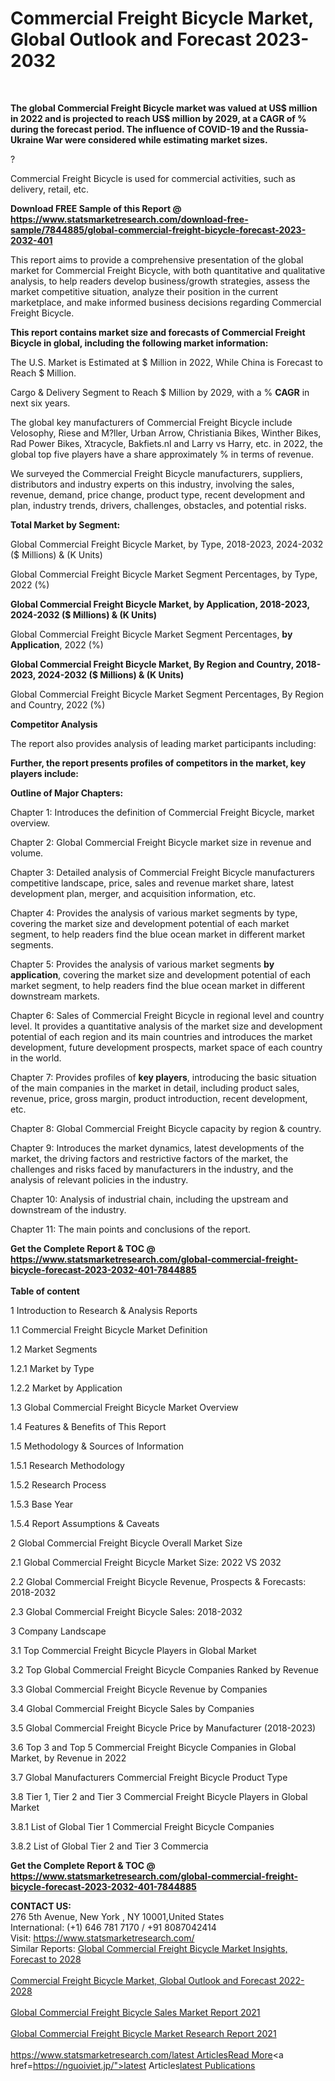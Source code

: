 <h1>Commercial Freight Bicycle Market, Global Outlook and Forecast 2023-2032</h1><br/><p><strong>The global Commercial Freight Bicycle market was valued at US$ million in 2022 and is projected to reach US$ million by 2029, at a <strong>CAGR</strong> of % during the forecast period. The influence of COVID-19 and the Russia-Ukraine War were considered while estimating market sizes.</strong></p><p>? </p><p>Commercial Freight Bicycle is used for commercial activities, such as delivery, retail, etc.</p><p><strong>Download FREE Sample of this Report @ <a href="https://www.statsmarketresearch.com/download-free-sample/7844885/global-commercial-freight-bicycle-forecast-2023-2032-401">https://www.statsmarketresearch.com/download-free-sample/7844885/global-commercial-freight-bicycle-forecast-2023-2032-401</a></strong></p><p>This report aims to provide a comprehensive presentation of the global market for Commercial Freight Bicycle, with both quantitative and qualitative analysis, to help readers develop business/growth strategies, assess the market competitive situation, analyze their position in the current marketplace, and make informed business decisions regarding Commercial Freight Bicycle.</p><p><strong>This report contains market size and forecasts of Commercial Freight Bicycle in global, including the following market information:</strong></p><p>The U.S. Market is Estimated at $ Million in 2022, While China is Forecast to Reach $ Million.</p><p>Cargo & Delivery Segment to Reach $ Million by 2029, with a % <strong>CAGR</strong> in next six years.</p><p>The global key manufacturers of Commercial Freight Bicycle include Velosophy, Riese and M?ller, Urban Arrow, Christiania Bikes, Winther Bikes, Rad Power Bikes, Xtracycle, Bakfiets.nl and Larry vs Harry, etc. in 2022, the global top five players have a share approximately % in terms of revenue.</p><p>We surveyed the Commercial Freight Bicycle manufacturers, suppliers, distributors and industry experts on this industry, involving the sales, revenue, demand, price change, product type, recent development and plan, industry trends, drivers, challenges, obstacles, and potential risks.</p><p><strong>Total Market by Segment:</strong></p><p>Global Commercial Freight Bicycle Market, by Type, 2018-2023, 2024-2032 ($ Millions) & (K Units)</p><p>Global Commercial Freight Bicycle Market Segment Percentages, by Type, 2022 (%)</p><p><strong>Global Commercial Freight Bicycle Market, <strong>by Application</strong>, 2018-2023, 2024-2032 ($ Millions) & (K Units)</strong></p><p>Global Commercial Freight Bicycle Market Segment Percentages, <strong>by Application</strong>, 2022 (%)</p><p><strong>Global Commercial Freight Bicycle Market, By Region and Country, 2018-2023, 2024-2032 ($ Millions) & (K Units)</strong></p><p>Global Commercial Freight Bicycle Market Segment Percentages, By Region and Country, 2022 (%)</p><p><strong>Competitor Analysis</strong></p><p>The report also provides analysis of leading market participants including:</p><p><strong>Further, the report presents profiles of competitors in the market, <strong>key players</strong> include:</strong></p><p><strong>Outline of Major Chapters:</strong></p><p>Chapter 1: Introduces the definition of Commercial Freight Bicycle, market overview.</p><p>Chapter 2: Global Commercial Freight Bicycle market size in revenue and volume.</p><p>Chapter 3: Detailed analysis of Commercial Freight Bicycle manufacturers competitive landscape, price, sales and revenue market share, latest development plan, merger, and acquisition information, etc.</p><p>Chapter 4: Provides the analysis of various market segments by type, covering the market size and development potential of each market segment, to help readers find the blue ocean market in different market segments.</p><p>Chapter 5: Provides the analysis of various market segments <strong>by application</strong>, covering the market size and development potential of each market segment, to help readers find the blue ocean market in different downstream markets.</p><p>Chapter 6: Sales of Commercial Freight Bicycle in regional level and country level. It provides a quantitative analysis of the market size and development potential of each region and its main countries and introduces the market development, future development prospects, market space of each country in the world.</p><p>Chapter 7: Provides profiles of <strong>key players</strong>, introducing the basic situation of the main companies in the market in detail, including product sales, revenue, price, gross margin, product introduction, recent development, etc.</p><p>Chapter 8: Global Commercial Freight Bicycle capacity by region & country.</p><p>Chapter 9: Introduces the market dynamics, latest developments of the market, the driving factors and restrictive factors of the market, the challenges and risks faced by manufacturers in the industry, and the analysis of relevant policies in the industry.</p><p>Chapter 10: Analysis of industrial chain, including the upstream and downstream of the industry.</p><p>Chapter 11: The main points and conclusions of the report.</p><div><b>Get the Complete Report & TOC @ <a href="https://www.statsmarketresearch.com/global-commercial-freight-bicycle-forecast-2023-2032-401-7844885">https://www.statsmarketresearch.com/global-commercial-freight-bicycle-forecast-2023-2032-401-7844885</a></b></div><br><b>Table of content</b><p>1 Introduction to Research & Analysis Reports<br />
 
  1.1 Commercial Freight Bicycle Market Definition<br />
 
  1.2 Market Segments<br />
 
  1.2.1 Market by Type<br />
 
  1.2.2 Market by Application<br />
 
  1.3 Global Commercial Freight Bicycle Market Overview<br />
 
  1.4 Features & Benefits of This Report<br />
 
  1.5 Methodology & Sources of Information<br />
 
  1.5.1 Research Methodology<br />
 
  1.5.2 Research Process<br />
 
  1.5.3 Base Year<br />
 
  1.5.4 Report Assumptions & Caveats<br />
 
 2 Global Commercial Freight Bicycle Overall Market Size<br />
 
  2.1 Global Commercial Freight Bicycle Market Size: 2022 VS 2032<br />
 
  2.2 Global Commercial Freight Bicycle Revenue, Prospects & Forecasts: 2018-2032<br />
 
  2.3 Global Commercial Freight Bicycle Sales: 2018-2032<br />
 
 3 Company Landscape<br />
 
  3.1 Top Commercial Freight Bicycle Players in Global Market<br />
 
  3.2 Top Global Commercial Freight Bicycle Companies Ranked by Revenue<br />
 
  3.3 Global Commercial Freight Bicycle Revenue by Companies<br />
 
  3.4 Global Commercial Freight Bicycle Sales by Companies<br />
 
  3.5 Global Commercial Freight Bicycle Price by Manufacturer (2018-2023)<br />
 
  3.6 Top 3 and Top 5 Commercial Freight Bicycle Companies in Global Market, by Revenue in 2022<br />
 
  3.7 Global Manufacturers Commercial Freight Bicycle Product Type<br />
 
  3.8 Tier 1, Tier 2 and Tier 3 Commercial Freight Bicycle Players in Global Market<br />
 
  3.8.1 List of Global Tier 1 Commercial Freight Bicycle Companies<br />
 
  3.8.2 List of Global Tier 2 and Tier 3 Commercia<br><div><b>Get the Complete Report & TOC @ <a href="https://www.statsmarketresearch.com/global-commercial-freight-bicycle-forecast-2023-2032-401-7844885">https://www.statsmarketresearch.com/global-commercial-freight-bicycle-forecast-2023-2032-401-7844885</a></b></div></p> <b>CONTACT US:</b><br>276 5th Avenue, New York , NY 10001,United States<br>International: (+1) 646 781 7170 / +91 8087042414<br>Visit: <a href="https://www.statsmarketresearch.com/">https://www.statsmarketresearch.com/</a><br>Similar Reports: <a href="https://www.statsmarketresearch.com/global-commercial-freight-bicycle-forecast-2023-2032-401-7844885">Global Commercial Freight Bicycle Market Insights, Forecast to 2028</a><br/><br/><a href="https://www.statsmarketresearch.com/global-commercial-freight-bicycle-forecast-2023-2032-401-7844885">Commercial Freight Bicycle Market, Global Outlook and Forecast 2022-2028</a><br/><br/><a href="https://www.statsmarketresearch.com/global-commercial-freight-bicycle-forecast-2023-2032-401-7844885">Global Commercial Freight Bicycle Sales Market Report 2021</a><br/><br/><a href="https://www.statsmarketresearch.com/global-commercial-freight-bicycle-forecast-2023-2032-401-7844885">Global Commercial Freight Bicycle Market Research Report 2021</a><br/><br/><a href="https://gyeongbokgung.com">https://www.statsmarketresearch.com/</a><a href="https://hallyeomaritime.com">latest Articles</a><a href="https://jingwansa.com">Read More</a><a href=https://nguoiviet.jp/">latest Articles</a><a href="https://www.intelmarketresearch.com/">latest Publications</a>